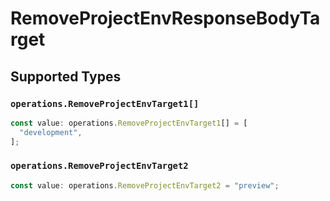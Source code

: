 # RemoveProjectEnvResponseBodyTarget


## Supported Types

### `operations.RemoveProjectEnvTarget1[]`

```typescript
const value: operations.RemoveProjectEnvTarget1[] = [
  "development",
];
```

### `operations.RemoveProjectEnvTarget2`

```typescript
const value: operations.RemoveProjectEnvTarget2 = "preview";
```

